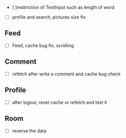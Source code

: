 - [ ]restiriction of TextInput such as length of word

- [ ] profile and search, pictures size fix

## Feed

- [ ] Feed, cache bug fix, scrolling

## Comment

- [ ] refetch after write a comment and cache bug check

## Profile

- [ ] after logout, reset cache or refetch and test it

## Room

- [ ] reverse the data

